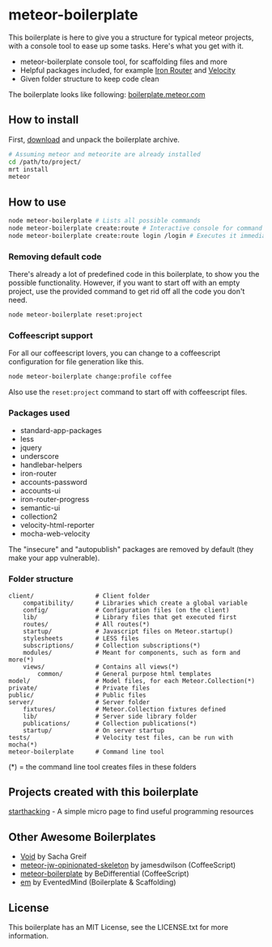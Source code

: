 # meteor-boilerplate

This boilerplate is here to give you a structure for typical meteor projects, with a console tool to ease up some tasks. Here's what you get
with it.

* meteor-boilerplate console tool, for scaffolding files and more
* Helpful packages included, for example [Iron Router](https://github.com/EventedMind/iron-router) and [Velocity](https://github.com/xolvio/velocity)
* Given folder structure to keep code clean

The boilerplate looks like following: [boilerplate.meteor.com](http://boilerplate.meteor.com)

## How to install

First, [download](https://github.com/matteodem/meteor-boilerplate/zipball/master) and unpack the boilerplate archive.
```sh
# Assuming meteor and meteorite are already installed
cd /path/to/project/
mrt install
meteor
```

## How to use
```sh
node meteor-boilerplate # Lists all possible commands
node meteor-boilerplate create:route # Interactive console for command
node meteor-boilerplate create:route login /login # Executes it immediately
```

### Removing default code

There's already a lot of predefined code in this boilerplate, to show you the possible functionality. However, if you want to start off with an
empty project, use the provided command to get rid off all the code you don't need.

```sh
node meteor-boilerplate reset:project
```

### Coffeescript support

For all our coffeescript lovers, you can change to a coffeescript configuration for file generation like this.

```sh
node meteor-boilerplate change:profile coffee
```

Also use the ```reset:project``` command to start off with coffeescript files.

### Packages used

* standard-app-packages
* less
* jquery
* underscore
* handlebar-helpers
* iron-router
* accounts-password
* accounts-ui
* iron-router-progress
* semantic-ui
* collection2
* velocity-html-reporter
* mocha-web-velocity

The "insecure" and "autopublish" packages are removed by default (they make your app vulnerable).

### Folder structure

```
client/ 				# Client folder
    compatibility/      # Libraries which create a global variable
    config/             # Configuration files (on the client)
	lib/                # Library files that get executed first
    routes/             # All routes(*)
    startup/            # Javascript files on Meteor.startup()
    stylesheets         # LESS files
    subscriptions/      # Collection subscriptions(*)
    modules/            # Meant for components, such as form and more(*)
	views/			    # Contains all views(*)
	    common/         # General purpose html templates
model/  				# Model files, for each Meteor.Collection(*)
private/                # Private files
public/                 # Public files
server/					# Server folder
    fixtures/           # Meteor.Collection fixtures defined
    lib/                # Server side library folder
    publications/       # Collection publications(*)
    startup/            # On server startup
tests/					# Velocity test files, can be run with mocha(*)
meteor-boilerplate		# Command line tool
```

(*) = the command line tool creates files in these folders

## Projects created with this boilerplate
[starthacking](http://starthacking.meteor.com/) - A simple micro page to find useful programming resources

## Other Awesome Boilerplates

- [Void](https://github.com/SachaG/Void) by Sacha Greif
- [meteor-jw-opinionated-skeleton](https://github.com/jamesdwilson/meteor-jw-opinionated-skeleton) by jamesdwilson (CoffeeScript)
- [meteor-boilerplate](https://github.com/BeDifferential/meteor-boilerplate) by BeDifferential (CoffeeScript)
- [em](https://github.com/EventedMind/em) by EventedMind (Boilerplate & Scaffolding)

## License
This boilerplate has an MIT License, see the LICENSE.txt for more information.
